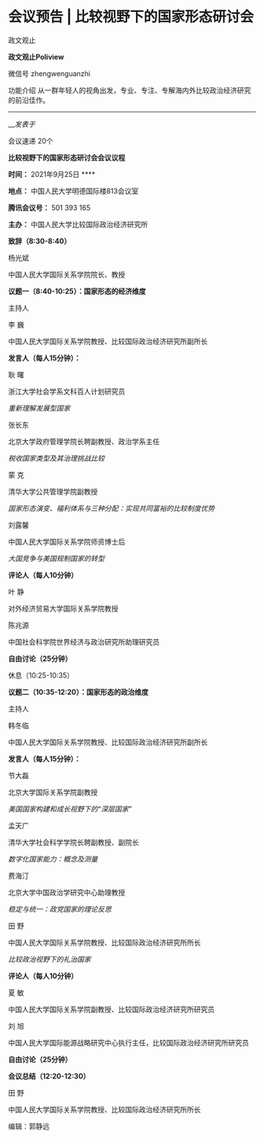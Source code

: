 

#  会议预告 | 比较视野下的国家形态研讨会

政文观止  

**政文观止Poliview** 

微信号 zhengwenguanzhi

功能介绍 从一群年轻人的视角出发，专业、专注、专解海内外比较政治经济研究的前沿佳作。

____

___发表于_

会议速递 20个

**比较视野下的国家形态研讨会会议议程**

 **时间：** 2021年9月25日 ****

 **地点：** 中国人民大学明德国际楼813会议室

 **腾讯会议号：** 501 393 165

 **主办：** 中国人民大学比较国际政治经济研究所

  

  

 **致辞（8:30-8:40）**

杨光斌

中国人民大学国际关系学院院长、教授

  

 **议题一（8:40-10:25）：国家形态的经济维度**

主持人

李 巍

中国人民大学国际关系学院教授、比较国际政治经济研究所副所长

  

 **发言人（每人15分钟）：**

耿 曙

浙江大学社会学系文科百人计划研究员

 _重新理解发展型国家_

  

张长东

北京大学政府管理学院长聘副教授、政治学系主任

 _税收国家类型及其治理挑战比较_

  

蒙 克

清华大学公共管理学院副教授

 _国家形态演变、福利体系与三种分配：实现共同富裕的比较制度优势_

  

刘露馨

中国人民大学国际关系学院师资博士后

 _大国竞争与美国规制国家的转型_

  

 **评论人（每人10分钟）**

叶 静

对外经济贸易大学国际关系学院教授

  

陈兆源

中国社会科学院世界经济与政治研究所助理研究员

  

 **自由讨论（25分钟）**

  

休息（10:25-10:35）

  

 **议题二（10:35-12:20）：国家形态的政治维度**

主持人

韩冬临

中国人民大学国际关系学院教授、比较国际政治经济研究所副所长

  

 **发言人（每人15分钟）：**

节大磊

北京大学国际关系学院副教授

 _美国国家构建和成长视野下的“深层国家”_

  

孟天广

清华大学社会科学学院长聘副教授、副院长

 _数字化国家能力：概念及测量_

  

费海汀

北京大学中国政治学研究中心助理教授

 _稳定与统一：政党国家的理论反思_

  

田 野

中国人民大学国际关系学院教授、比较国际政治经济研究所所长

 _比较政治视野下的礼治国家_

  

 **评论人（每人10分钟）**

夏 敏

中国人民大学国际关系学院副教授、比较国际政治经济研究所研究员

  

刘 旭

中国人民大学国际能源战略研究中心执行主任，比较国际政治经济研究所研究员

  

 **自由讨论（25分钟）**

  

 **会议总结（12:20-12:30）**

田 野

中国人民大学国际关系学院教授、比较国际政治经济研究所所长

  

编辑：郭静远

